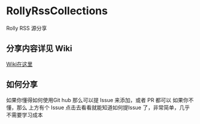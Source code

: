# RollyRssCollections
Rolly RSS 源分享

## 分享内容详见 Wiki

[Wiki在这里](https://github.com/rollyservice/rss-collections/wiki)

## 如何分享

如果你懂得如何使用Git hub 那么可以提 Issue 来添加，或者 PR 都可以
如果你不懂，那么 上方有个 Issue 点击去看看就能知道如何提Issue 了，非常简单，几乎不需要学习成本

